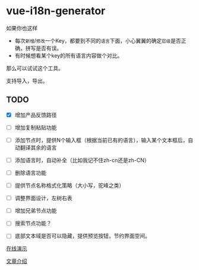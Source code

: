 # vue-i18n-generator

如果你也这样
- 每次`新增`/`修改`一个Key，都要到不同的`语言`下面，小心翼翼的确定`层级`是否正确，拼写是否有误。
- 有时候想看某个key的所有语言内容做个对比。

那么可以试试这个工具。

支持导入，导出。

## TODO

- [x] 增加产品反馈路径
- [ ] 增加复制粘贴功能
- [ ] 添加节点时，提供N个输入框（根据当前已有的语言），输入某个文本框后，自动翻译其余的语言
- [ ] 添加语言时，自动补全（比如我记不住zh-cn还是zh-CN）
- [ ] 删除语言功能
- [ ] 提供节点名称格式化策略（大小写，驼峰之类）
- [ ] 调整界面设计，左树右表
- [ ] 增加兄弟节点功能
- [ ] 搜索节点功能？
- [ ] 底部文本域是否可以隐藏，提供预览按钮，节约界面空间。


[在线演示](http://vue-i18n-generator.onlytg.com/)

[文章介绍](https://segmentfault.com/a/1190000020357367)
